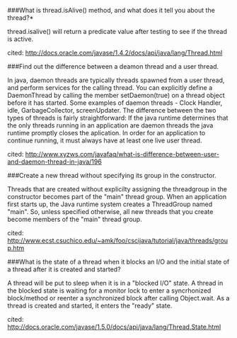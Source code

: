

###What is thread.isAlive() method, and what does it tell you about the thread?*

 thread.isalive() will return a predicate value after testing to see if the thread is active. 

cited: http://docs.oracle.com/javase/1.4.2/docs/api/java/lang/Thread.html

###Find out the difference between a deamon thread and a user thread.

In java, daemon threads are typically threads spawned from a user thread, and perform services for the calling thread. You can explicitly define a DaemonThread by calling the member setDaemon(true) on a thread object before it has started.  Some examples of daemon threads - Clock Handler, idle, GarbageCollector, screenUpdater.  The difference between the two types of threads is fairly straightforward: If the java runtime determines that the only threads running in an application are daemon threads the java runtime promptly closes the aplication. In order for an application to continue running, it must always have at least one live user thread. 

cited: http://www.xyzws.com/javafaq/what-is-difference-between-user-and-daemon-thread-in-java/196

###Create a new thread without specifying its group in the constructor.

Threads that are created without explicilty assigning the threadgroup in the constructor becomes part of the "main" thread group.  When an application first starts up, the Java runtime system creates a ThreadGroup named "main". So, unless specified otherwise, all new threads that you create become members of the "main" thread group.

cited: http://www.ecst.csuchico.edu/~amk/foo/cscijava/tutorial/java/threads/group.htm

###What is the state of a thread when it blocks an I/O and the initial state of a thread after it is created and started?

A thread will be put to sleep when it is in a "blocked I/O" state. A thread in the blocked state is waiting for a monitor lock to enter a syncrhonized block/method or reenter a synchronized block after calling Object.wait.  As a thread is created and started, it enters the "ready" state.

cited: http://docs.oracle.com/javase/1.5.0/docs/api/java/lang/Thread.State.html




